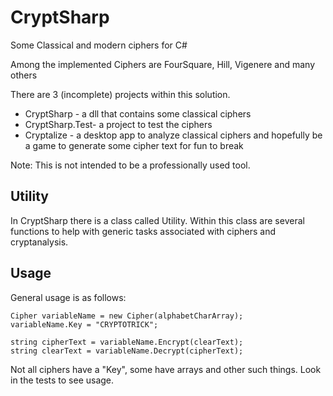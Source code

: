 # CryptSharp
Some Classical and modern ciphers for C#

Among the implemented Ciphers are FourSquare, Hill, Vigenere and many others

There are 3 (incomplete) projects within this solution.
- CryptSharp - a dll that contains some classical ciphers
- CryptSharp.Test- a project to test the ciphers
- Cryptalize - a desktop app to analyze classical ciphers and hopefully be a game to generate some cipher text for fun to break

Note: This is not intended to be a professionally used tool.

Utility
-------
In CryptSharp there is a class called Utility.  Within this class are several functions to help with generic tasks associated with ciphers and cryptanalysis.

Usage
-----
General usage is as follows:
```
Cipher variableName = new Cipher(alphabetCharArray);
variableName.Key = "CRYPTOTRICK";

string cipherText = variableName.Encrypt(clearText);
string clearText = variableName.Decrypt(cipherText);
```

Not all ciphers have a "Key", some have arrays and other such things.  Look in the tests to see usage.
